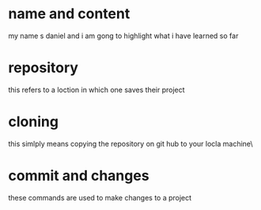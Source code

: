 # name and  content
my name s daniel and i am gong to highlight what i have learned so far 
# repository
 this refers to a loction in which one saves their project
# cloning
this simlply means copying  the repository on git hub to your locla machine\
# commit and changes 
these commands are used to make changes to a project
